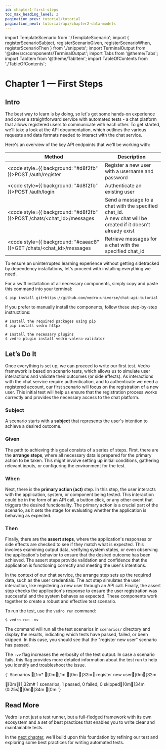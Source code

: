 ```yaml
---
id: chapter1-first-steps
toc_max_heading_level: 2
pagination_prev: tutorial/tutorial
pagination_next: tutorial/api/chapter2-data-models
---
```


import TemplateScenario from './TemplateScenario';
import { registerScenarioSubject, registerScenarioGiven,
         registerScenarioWhen, registerScenarioThen } from './snippets';
import TerminalOutput from '@site/src/components/TerminalOutput';
import Tabs from '@theme/Tabs';
import TabItem from '@theme/TabItem';
import TableOfContents from './TableOfContents';

# Chapter 1 — First Steps

<TableOfContents current="chapter1" />

## Intro

The best way to learn is by doing, so let's get some hands-on experience and cover a straightforward service with automated tests - a chat platform that allows registered users to communicate with each other. To get started, we'll take a look at the API documentation, which outlines the various requests and data formats needed to interact with the chat service.

Here's an overview of the key API endpoints that we'll be working with:

| Method      | Description |
| ----------- | ----------- |
| <code style={{ background: "#d8f2fb" }}>POST /auth/register</code>            | Register a new user with a username and password                                                                  |
| <code style={{ background: "#d8f2fb" }}>POST /auth/login</code>               | Authenticate an existing user                                                                                     |
| <code style={{ background: "#d8f2fb" }}>POST /chats/<chat_id>/messages</code> | Send a message to a chat with the specified chat_id. <br/> A new chat will be created if it doesn't already exist |
| <code style={{ background: "#caeac8" }}>GET /chats/<chat_id>/messages</code>  | Retrieve messages for a chat with the specified chat_id                                                           |

To ensure an uninterrupted learning experience without getting sidetracked by dependency installations, let's proceed with installing everything we need.

<Tabs>
  <TabItem value="quick-install" label="Quick" default>

For a swift installation of all necessary components, simply copy and paste this command into your terminal:

```shell
$ pip install git+https://github.com/vedro-universe/chat-api-tutorial
```

  </TabItem>
  <TabItem value="manual-install" label="Manual">

If you prefer to manually install the components, follow these step-by-step instructions:

```shell
# Install the required packages using pip
$ pip install vedro httpx

# Install the necessary plugins
$ vedro plugin install vedro-valera-validator
```

  </TabItem>
</Tabs>

## Let’s Do It

Once everything is set up, we can proceed to write our first test. Vedro framework is based on scenario tests, which allows us to simulate user interactions and validate their outcomes (or side effects). As interactions with the chat service require authentication, and to authenticate we need a registered account, our first scenario will focus on the registration of a new user. This initial test will help us ensure that the registration process works correctly and provides the necessary access to the chat platform.

### Subject

A scenario starts with a **subject** that represents the user's intention to achieve a desired outcome.

<TemplateScenario block={registerScenarioSubject} />

### Given

The path to achieving this goal consists of a series of steps. First, there are the **arrange steps**, where all necessary data is prepared for the primary action to be taken. This might involve setting up initial conditions, gathering relevant inputs, or configuring the environment for the test.

<TemplateScenario block={registerScenarioGiven} />

### When

Next, there is the **primary action (act)** step. In this step, the user interacts with the application, system, or component being tested. This interaction could be in the form of an API call, a button click, or any other event that triggers the desired functionality. The primary action is a crucial part of the scenario, as it sets the stage for evaluating whether the application is behaving as expected.

<TemplateScenario block={registerScenarioWhen} />

### Then

Finally, there are the **assert steps**, where the application's responses or side effects are checked to see if they match what is expected. This involves examining output data, verifying system states, or even observing the application's behavior to ensure that the desired outcome has been achieved. The assert steps provide validation and confidence that the application is functioning correctly and meeting the user's intentions.

<TemplateScenario block={registerScenarioThen} />

In the context of our chat service, the arrange step sets up the required data, such as the user credentials. The act step simulates the user interaction, like registering a new user through an API call. Finally, the assert step checks the application's response to ensure the user registration was successful and the system behaves as expected. These components work together to create a robust and effective test scenario.

To run the test, use the `vedro run` command:
```shell
$ vedro run -vv
```

The command will run all the test scenarios in `scenarios/` directory and display the results, indicating which tests have passed, failed, or been skipped. In this case, you should see that the "register new user" scenario has passed.

The `-vv` flag increases the verbosity of the test output. In case a scenario fails, this flag provides more detailed information about the test run to help you identify and troubleshoot the issue.

<TerminalOutput>
{`
Scenarios
[1m* [0m[1m
[0m [32m✔ register new user[0m[32m
 
[0m[1;32m# 1 scenarios, 1 passed, 0 failed, 0 skipped[0m[34m (0.25s)[0m[34m
[0m
`}
</TerminalOutput>

## Read More

Vedro is not just a test runner, but a full-fledged framework with its own ecosystem and a set of best practices that enables you to write clear and maintainable tests.

In the [next chapter](./chapter2-data-models.md), we'll build upon this foundation by refining our test and exploring some best practices for writing automated tests.
